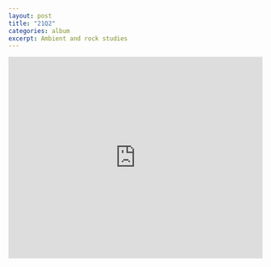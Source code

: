 ```yaml
---
layout: post
title: "21Q2"
categories: album
excerpt: Ambient and rock studies
---
```


<iframe src="https://audiomack.com/embed/maschine-musik/album/21q2?background=1" scrolling="no" width="100%" height="400" scrollbars="no" frameborder="0"></iframe>